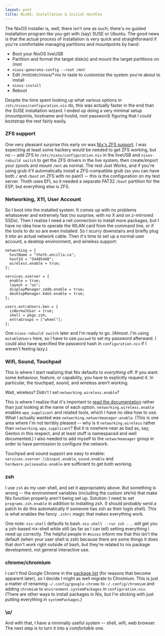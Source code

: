 ```yaml
---
layout: post
title: NixOS: Installation & Initial Hurdles
---
```


The NixOS installer is, well, there isn't one as such; there's no guided installation program like you get with (say) SUSE or Ubuntu. The good news is that the actual process of installation is very quick and straightforward if you're comfortable managing partitions and mountpoints by hand:

* Boot your NixOS liveUSB
* Partition and format the target disk(s) and mount the target partitions on /mnt
* `nixos-generate-config --root /mnt`
* Edit /mnt/etc/nixos/*.nix to taste to customize the system you're about to install
* `nixos-install`
* Reboot

Despite the time spent looking up what various options in `/etc/nixos/configuration.nix` do, this was actually faster in the end than the SUSE installation wizard. I ended up doing a very minimal setup (mountpoints, hostname and hostid, root password) figuring that I could bootstrap the rest fairly easily.

### ZFS support

One very pleasant surprise this early on was [Nix's ZFS support](https://nixos.org/wiki/ZFS_on_NixOS). I was expecting at least some hackery would be needed to get ZFS working, but no -- add ZFS to `/etc/nixos/configuration.nix` in the liveUSB and `nixos-rebuild switch` to get the ZFS drivers in the live system, then create/import your zpools and mount `/mnt` as normal. The rest Just Works, and if you're using grub it'll automatically install a ZFS-compatible grub (so you can have both `/` and `/boot` on ZFS with no pain!) -- this is the configuration on my test server. Thoth uses EFI, so it needed a separate FAT32 `/boot` partition for the ESP, but everything else is ZFS.

### Networking, X11, User Account

So I boot into the installed system. It comes up with no problems whatsoever and extremely fast (no surprise, with no X and on z-mirrored SSDs). Then I realize I need a net connection to install more packages, but I have no idea how to operate the WLAN card from the command line, or if the tools to do so are even installed. So I scurry downstairs and briefly plug it into an actual network cable. Then it's time to set up a normal user account, a desktop environment, and wireless support:

    networking = {
      hostName = "thoth.ancilla.ca";
      hostId = "54485448";
      wireless.enable = true;
    };

    services.xserver = {
      enable = true;
      layout = "us";
      displayManager.sddm.enable = true;
      desktopManager.kde5.enable = true;
    };

    users.extraUsers.ben = {
      isNormalUser = true;
      shell = pkgs.zsh;
      extraGroups = ["wheel"];
    };

One `nixos-rebuild switch` later and I'm ready to go. (Almost. I'm using `mutableUsers` here, so I have to use `passwd` to set my password afterward. I could also have specified the password hash in `configuration.nix` if I weren't feeling lazy.)

### Wifi, Sound, Touchpad

This is where I start realizing that Nix defaults to *everything* off. If you want some behaviour, feature, or capability, you have to explicitly request it. In particular, the touchpad, sound, and wireless aren't working.

Wait, wireless? Didn't I set `networking.wireless.enable`?

This is where I realize that it's important to [read the documentation](https://nixos.org/nixos/options.html) rather than just looking at the name of each option. `networking.wireless.enable` enables `wpa_supplicant` and related tools, which I have no idea how to use. What I actually wanted was `networking.networkmanager.enable`. (This is one area where I'm not terribly pleased -- why is it `networking.wireless` rather than `networking.wpa_supplicant`? But it is nowhere near as bad as, say, Gentoo in this respect, and at least stuff is namespaced and well documented.) I also needed to add myself to the `networkmanager` group in order to have permission to configure the network.

Touchpad and sound support are easy to enable: `services.xserver.libinput.enable`, `sound.enable` and `hardware.pulseaudio.enable` are sufficient to get both working.

### zsh

I use `zsh` as my user shell, and set it appropriately above. But something is wrong -- the environment variables (including the custom `$PATH`) that make Nix function properly aren't being set up. Solution: I need to set `programs.zsh.enable` in addition to installing zsh. (I should probably send a patch to do this automatically if someone has zsh as their login shell). This is what enables the fancy `.zshrc` magic that makes everything work.

One note: `nix-shell` defaults to bash. `nix-shell --run zsh ...` will get you a zsh-based nix-shell while still (as far as I can tell) setting everything I need up correctly. The helpful people in `#nixos` inform me that this isn't the default (when your user shell is zsh) because there are some things it does that don't work right outside of bash, but they're related to nix package development, not general interactive use.

### chrome/chromium

I can't find Google Chrome in the [package list](https://nixos.org/nixos/packages.html) (for reasons that become apparent later), so I decide I might as well migrate to Chromium. This is just a matter of renaming `~/.config/google-chrome` to `~/.config/chromium` and adding `chromium` to `environment.systemPackages` in `configuration.nix`. (There are other ways to install packages in Nix, but I'm sticking with just putting everything in `systemPackages`.)

### \o/

And with that, I have a minimally useful system -- shell, wifi, web browser. The next step is to turn it into a *comfortable* one.
